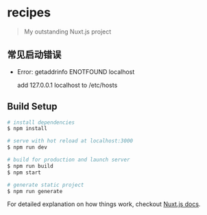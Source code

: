 # recipes

> My outstanding Nuxt.js project

## 常见启动错误
  - Error: getaddrinfo ENOTFOUND localhost

      add 127.0.0.1 localhost to /etc/hosts

## Build Setup

``` bash
# install dependencies
$ npm install

# serve with hot reload at localhost:3000
$ npm run dev

# build for production and launch server
$ npm run build
$ npm start

# generate static project
$ npm run generate
```

For detailed explanation on how things work, checkout [Nuxt.js docs](https://nuxtjs.org).
